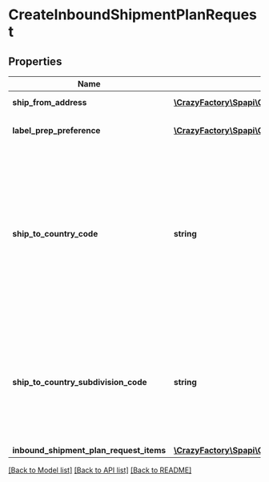 # CreateInboundShipmentPlanRequest

## Properties
Name | Type | Description | Notes
------------ | ------------- | ------------- | -------------
**ship_from_address** | [**\CrazyFactory\Spapi\Client\Model\Address**](Address.md) | The address from which the inbound shipment will be sent. | 
**label_prep_preference** | [**\CrazyFactory\Spapi\Client\Model\LabelPrepPreference**](LabelPrepPreference.md) | The seller&#39;s preference for label preparation for an inbound shipment. | 
**ship_to_country_code** | **string** | The two-character country code for the country where the inbound shipment is to be sent.  Note: Not required. Specifying both ShipToCountryCode and ShipToCountrySubdivisionCode returns an error.   Values:   ShipToCountryCode values for North America:  * CA – Canada  * MX - Mexico  * US - United States  ShipToCountryCode values for MCI sellers in Europe:  * DE – Germany  * ES – Spain  * FR – France  * GB – United Kingdom  * IT – Italy  Default: The country code for the seller&#39;s home marketplace. | [optional] 
**ship_to_country_subdivision_code** | **string** | The two-character country code, followed by a dash and then up to three characters that represent the subdivision of the country where the inbound shipment is to be sent. For example, \&quot;IN-MH\&quot;. In full ISO 3166-2 format.  Note: Not required. Specifying both ShipToCountryCode and ShipToCountrySubdivisionCode returns an error. | [optional] 
**inbound_shipment_plan_request_items** | [**\CrazyFactory\Spapi\Client\Model\InboundShipmentPlanRequestItemList**](InboundShipmentPlanRequestItemList.md) |  | 

[[Back to Model list]](../README.md#documentation-for-models) [[Back to API list]](../README.md#documentation-for-api-endpoints) [[Back to README]](../README.md)


